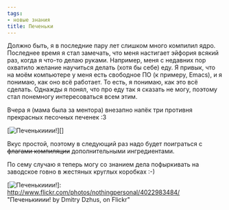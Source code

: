 ```yaml
---
tags:
- новые знания
title: Печеньки
---
```


Должно быть, я в последние пару лет слишком много компилил ядро.
Последнее время я стал замечать, что меня настигает эйфория всякий раз,
когда я что-то делаю руками. Например, меня с недавних пор охватило
желание научиться делать (хотя бы себе) еду. Я привык, что на моём
компьютере у меня есть свободное ПО (к примеру, Emacs), и я понимаю, как
оно всё работает. То есть, я понимаю, как это всё сделать. Однажды я
понял, что про еду так я сказать не могу, поэтому стал понемногу
интересоваться всем этим.

Вчера я (мама была за ментора) внезапно напёк три противня прекрасных
песочных печенек :3

[![Печенькииии!][]][]

Вкус простой, поэтому в следующий раз надо будет поиграться с ~~флагами
компиляции~~ дополнительными ингредиентами.

По сему случаю я теперь могу со знанием дела пофыркивать на заводское
говно в жестяных круглых коробках :-)

  [Печенькииии!]: http://farm4.static.flickr.com/3291/4022983484_0fa2b1c3ff.jpg

  [![Печенькииии!][]]: http://www.flickr.com/photos/nothingpersonal/4022983484/
    "Печенькииии! by Dmitry Dzhus, on Flickr"
